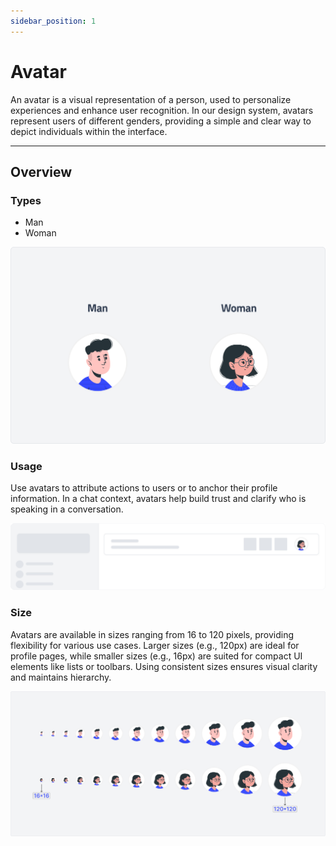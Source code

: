 ```yaml
---
sidebar_position: 1
---
```

# Avatar
An avatar is a visual representation of a person, used to personalize experiences and enhance user recognition. In our design system, avatars represent users of different genders, providing a simple and clear way to depict individuals within the interface.

---

## Overview
### Types
*  Man
*  Woman

![Type](img/type.png)

### Usage
Use avatars to attribute actions to users or to anchor their profile information. In a chat context, avatars help build trust and clarify who is speaking in a conversation.

![Usage](img/usage.png)

### Size
Avatars are available in sizes ranging from 16 to 120 pixels, providing flexibility for various use cases. Larger sizes (e.g., 120px) are ideal for profile pages, while smaller sizes (e.g., 16px) are suited for compact UI elements like lists or toolbars. Using consistent sizes ensures visual clarity and maintains hierarchy.

![Size](img/size.png)